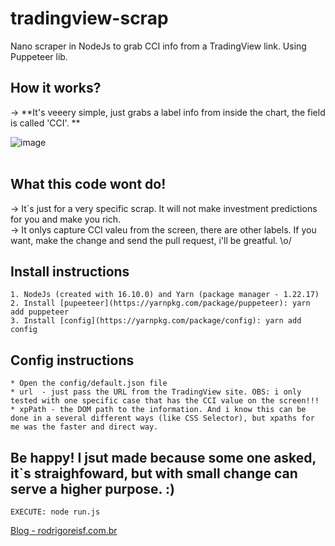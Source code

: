 # tradingview-scrap
Nano scraper in NodeJs to grab CCI info from a TradingView link. Using Puppeteer lib.

## How it works?

-> **It's veeery simple, just grabs a label info from inside the chart, the field is called 'CCI'. **<br>

![image](https://user-images.githubusercontent.com/6570848/140618487-17b94228-b990-4350-8850-2051e184a3e1.png)<br><br>

## What this code wont do!

-> It`s just for a very specific scrap. It will not make investment predictions for you and make you rich. <br>
-> It onlys capture CCI valeu from the screen, there are other labels. If you want, make the change and send the pull request, i'll be greatful. \o/<br>

## Install instructions

    1. NodeJs (created with 16.10.0) and Yarn (package manager - 1.22.17)
    2. Install [pupeeteer](https://yarnpkg.com/package/puppeteer): yarn add puppeteer
    3. Install [config](https://yarnpkg.com/package/config): yarn add config

## Config instructions

    * Open the config/default.json file
    * url  - just pass the URL from the TradingView site. OBS: i only tested with one specific case that has the CCI value on the screen!!!
    * xpPath - the DOM path to the information. And i know this can be done in a several different ways (like CSS Selector), but xpaths for me was the faster and direct way.
    
## Be happy! I jsut made because some one asked, it`s straighfoward, but with small change can serve a higher purpose. :)
    EXECUTE: node run.js

[Blog - rodrigoreisf.com.br](http://rodrigoreisf.com.br)
